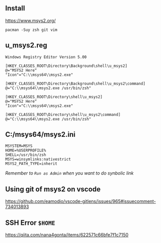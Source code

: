 ## Install

https://www.msys2.org/

```
pacman -Suy zsh git vim
```

## u_msys2.reg
```
Windows Registry Editor Version 5.00

[HKEY_CLASSES_ROOT\Directory\Background\shell\u_msys2]
@="MSYS2 Here"
"Icon"="C:\\msys64\\msys2.exe"

[HKEY_CLASSES_ROOT\Directory\Background\shell\u_msys2\command]
@="C:\\msys64\\msys2.exe /usr/bin/zsh"

[HKEY_CLASSES_ROOT\Directory\shell\u_msys2]
@="MSYS2 Here"
"Icon"="C:\\msys64\\msys2.exe"

[HKEY_CLASSES_ROOT\Directory\shell\u_msys2\command]
@="C:\\msys64\\msys2.exe /usr/bin/zsh"
```

## C:/msys64/msys2.ini
```
MSYSTEM=MSYS
HOME=%USERPROFILE%
SHELL=/usr/bin/zsh
MSYS=winsymlinks:nativestrict
MSYS2_PATH_TYPE=inherit
```

*Remember to `Run as Admin` when you want to do synbolic link*

## Using git of msys2 on vscode

https://github.com/eamodio/vscode-gitlens/issues/965#issuecomment-734013893

## SSH Error `$HOME`

https://qiita.com/nana4gonta/items/622571c66bfe7f1c7150
